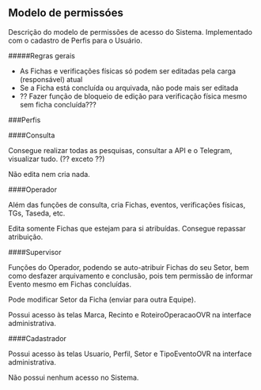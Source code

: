 ## Modelo de permissóes

Descrição do modelo de permissões de  acesso do Sistema. 
Implementado com o cadastro de Perfis para o  Usuário.

#####Regras gerais
- As Fichas e verificações físicas só podem ser editadas pela carga (responsável) atual
- Se a Ficha está concluída ou arquivada, não pode mais ser editada
- ?? Fazer função de bloqueio de edição para verificação física mesmo sem ficha concluída???
 
###Perfis

####Consulta

Consegue realizar todas as pesquisas, consultar a API e o Telegram, visualizar tudo. (?? exceto ??)

Não edita nem cria nada.

####Operador

Além das funções de consulta, cria Fichas, eventos, verificações físicas, TGs, Taseda, etc.

Edita somente Fichas que estejam para si atribuídas. Consegue repassar atribuição.

####Supervisor

Funções do Operador, podendo se auto-atribuir Fichas do seu Setor, bem como desfazer arquivamento e
conclusão, pois tem permissão de informar Evento mesmo em Fichas concluídas.
 
Pode modificar Setor da Ficha (enviar para outra Equipe).

Possui acesso às telas Marca, Recinto e RoteiroOperacaoOVR na interface administrativa.

####Cadastrador

Possui acesso às telas Usuario, Perfil, Setor e TipoEventoOVR na interface administrativa.

Não possui nenhum acesso no Sistema.
